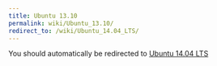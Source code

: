 ```yaml
---
title: Ubuntu 13.10
permalink: wiki/Ubuntu_13.10/
redirect_to: /wiki/Ubuntu_14.04_LTS/
---
```


You should automatically be redirected to [Ubuntu 14.04 LTS](/wiki/Ubuntu_14.04_LTS/)
